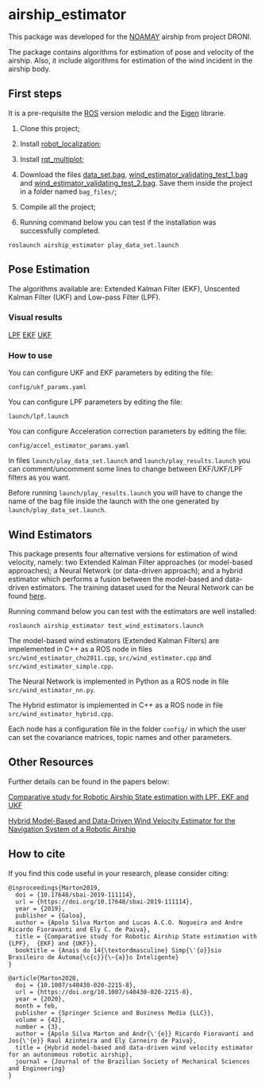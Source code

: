 # airship_estimator

This package was developed for the [NOAMAY](https://revistapesquisa.fapesp.br/2018/05/23/dirigivel-sobre-a-floresta/) airship from project DRONI. 

The package contains algorithms for estimation of pose and velocity of the airship. Also, it include algorithms for estimation of the wind incident in the airship body. 


## First steps
It is a pre-requisite the [ROS](http://wiki.ros.org/ROS/Installation) version melodic and the [Eigen](http://eigen.tuxfamily.org/index.php?title=Main_Page) librarie.

1. Clone this project;

2. Install [robot_localization](https://wiki.ros.org/robot_localization);

3. Install [rqt_multiplot](http://wiki.ros.org/rqt_multiplot);

4. Download the files [data_set.bag](https://www.dropbox.com/s/abjkcnbxy7qy39h/data_set.bag?dl=0), [wind_estimator_validating_test_1.bag](https://www.dropbox.com/s/di1g82vibn2ey2z/wind_validating_test_1.bag?dl=0) and [wind_estimator_validating_test_2.bag](https://www.dropbox.com/s/9c1pbca60b6l6s6/wind_validating_test_2.bag?dl=0). Save them inside the project in a folder named ```bag_files/```;

5. Compile all the project;

6. Running command below you can test if the installation was successfully completed.
```
roslaunch airship_estimator play_data_set.launch
```

## Pose Estimation

The algorithms available are: Extended Kalman Filter (EKF), Unscented Kalman Filter (UKF) and Low-pass Filter (LPF).

### Visual results

[LPF](https://youtu.be/VL5dvCyOZwY)
[EKF](https://youtu.be/jaATwV0rG30)
[UKF](https://youtu.be/B26xaKtAyWo)

### How to use

You can configure UKF and EKF parameters by editing the file:
```
config/ukf_params.yaml
```
You can configure LPF parameters by editing the file:
```
launch/lpf.launch
```
You can configure Acceleration correction parameters by editing the file:
```
config/accel_estimator_params.yaml
```

In files ```launch/play_data_set.launch``` and ```launch/play_results.launch``` you can comment/uncomment some lines to change between EKF/UKF/LPF filters as you want.

Before running ```launch/play_results.launch``` you will have to change the name of the bag file inside the launch with the one generated by ```launch/play_data_set.launch```.

## Wind Estimators

This package presents four alternative versions for estimation of wind velocity, namely: two Extended Kalman Filter approaches (or model-based approaches); a Neural Network (or data-driven approach); and a hybrid estimator which performs a fusion between the model-based and data-driven estimators. The training dataset used for the Neural Network can be found [here](https://www.dropbox.com/s/97kk4n6inde94c3/wind_estimator_training_dataset.mat?dl=0).

Running command below you can test with the estimators are well installed:
```
roslaunch airship_estimator test_wind_estimators.launch
```

The model-based wind estimators (Extended Kalman Filters) are impelemented in C++ as a ROS node in files ```src/wind_estimator_cho2011.cpp```, ```src/wind_estimator.cpp``` and ```src/wind_estimator_simple.cpp```.

The Neural Network is implemented in Python as a ROS node in file ```src/wind_estimator_nn.py```.

The Hybrid estimator is implemented in C++ as a ROS node in file ```src/wind_estimator_hybrid.cpp```.

Each node has a configuration file in the folder ```config/``` in which the user can set the covariance matrices, topic names and other parameters.

## Other Resources
Further details can be found in the papers below: 

[Comparative study for Robotic Airship State estimation with LPF, EKF and UKF](https://proceedings.science/sbai-2019/papers/comparative-study-for-robotic-airship-state-estimation-with-lpf--ekf-and-ukf)

[Hybrid Model-Based and Data-Driven Wind Velocity Estimator for the Navigation System of a Robotic Airship](https://link.springer.com/article/10.1007/s40430-020-2215-8)

## How to cite
If you find this code useful in your research, please consider citing:

    @inproceedings{Marton2019,
      doi = {10.17648/sbai-2019-111114},
      url = {https://doi.org/10.17648/sbai-2019-111114},
      year = {2019},
      publisher = {Galoa},
      author = {Apolo Silva Marton and Lucas A.C.O. Nogueira and Andre Ricardo Fioravanti and Ely C. de Paiva},
      title = {Comparative study for Robotic Airship State estimation with {LPF},  {EKF} and {UKF}},
      booktitle = {Anais do 14{\textordmasculine} Simp{\'{o}}sio Brasileiro de Automa{\c{c}}{\~{a}}o Inteligente}
    }
    
    @article{Marton2020,
      doi = {10.1007/s40430-020-2215-8},
      url = {https://doi.org/10.1007/s40430-020-2215-8},
      year = {2020},
      month = feb,
      publisher = {Springer Science and Business Media {LLC}},
      volume = {42},
      number = {3},
      author = {Apolo Silva Marton and Andr{\'{e}} Ricardo Fioravanti and Jos{\'{e}} Raul Azinheira and Ely Carneiro de Paiva},
      title = {Hybrid model-based and data-driven wind velocity estimator for an autonomous robotic airship},
      journal = {Journal of the Brazilian Society of Mechanical Sciences and Engineering}
    }
  
